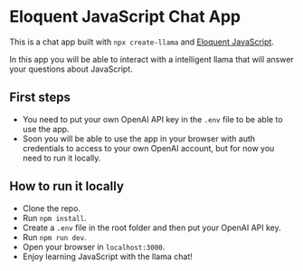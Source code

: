 # Eloquent JavaScript Chat App

This is a chat app built with `npx create-llama` and [Eloquent JavaScript](https://eloquentjavascript.net/).

In this app you will be able to interact with a intelligent llama that will answer your questions about JavaScript.

## First steps

- You need to put your own OpenAI API key in the `.env` file to be able to use the app.
- Soon you will be able to use the app in your browser with auth credentials to access to your own OpenAI account, but for now you need to run it locally.

## How to run it locally

- Clone the repo.
- Run `npm install`.
- Create a `.env` file in the root folder and then put your OpenAI API key.
- Run `npm run dev`.
- Open your browser in `localhost:3000`.
- Enjoy learning JavaScript with the llama chat!
